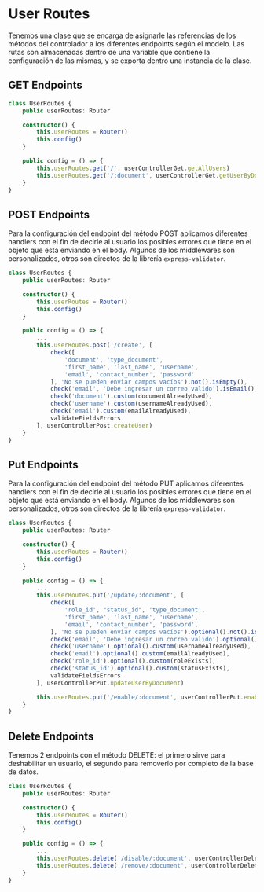 # User Routes

Tenemos una clase que se encarga  de asignarle las referencias de los métodos del controlador a los diferentes endpoints según el modelo. Las rutas son almacenadas dentro de una variable que contiene la configuración de las mismas, y se exporta dentro una instancia de la clase.

## GET Endpoints

```ts
class UserRoutes {
    public userRoutes: Router

    constructor() {
        this.userRoutes = Router()
        this.config()
    }

    public config = () => {
        this.userRoutes.get('/', userControllerGet.getAllUsers)
        this.userRoutes.get('/:document', userControllerGet.getUserByDocument)
    }
}
```

## POST Endpoints

Para la configuración del endpoint del método POST aplicamos diferentes handlers con el fin de decirle al usuario los posibles errores que tiene en el objeto que está enviando en el body. Algunos de los middlewares son personalizados, otros son directos de la librería `express-validator`.

```ts
class UserRoutes {
    public userRoutes: Router

    constructor() {
        this.userRoutes = Router()
        this.config()
    }

    public config = () => {
        ...
        this.userRoutes.post('/create', [
            check([
                'document', 'type_document',
                'first_name', 'last_name', 'username',
                'email', 'contact_number', 'password'
            ], 'No se pueden enviar campos vacíos').not().isEmpty(),
            check('email', 'Debe ingresar un correo valido').isEmail(),
            check('document').custom(documentAlreadyUsed),
            check('username').custom(usernameAlreadyUsed),
            check('email').custom(emailAlreadyUsed),
            validateFieldsErrors
        ], userControllerPost.createUser)
    }
}
```

## Put Endpoints

Para la configuración del endpoint del método PUT aplicamos diferentes handlers con el fin de decirle al usuario los posibles errores que tiene en el objeto que está enviando en el body. Algunos de los middlewares son personalizados, otros son directos de la librería `express-validator`.

```ts
class UserRoutes {
    public userRoutes: Router

    constructor() {
        this.userRoutes = Router()
        this.config()
    }

    public config = () => {
        ...
        this.userRoutes.put('/update/:document', [
            check([
                'role_id', "status_id", 'type_document',
                'first_name', 'last_name', 'username', 
                'email', 'contact_number', 'password',
            ], 'No se pueden enviar campos vacíos').optional().not().isEmpty(),
            check('email', 'Debe ingresar un correo valido').optional().isEmail(),
            check('username').optional().custom(usernameAlreadyUsed),
            check('email').optional().custom(emailAlreadyUsed),
            check('role_id').optional().custom(roleExists),
            check('status_id').optional().custom(statusExists),
            validateFieldsErrors
        ], userControllerPut.updateUserByDocument)

        this.userRoutes.put('/enable/:document', userControllerPut.enableUserByDocument)
    }
}
```

## Delete Endpoints

Tenemos 2 endpoints con el método DELETE: el primero sirve para deshabilitar un usuario, el segundo para removerlo por completo de la base de datos.

```ts
class UserRoutes {
    public userRoutes: Router

    constructor() {
        this.userRoutes = Router()
        this.config()
    }

    public config = () => {
        ...
        this.userRoutes.delete('/disable/:document', userControllerDelete.disableUserByDocument)
        this.userRoutes.delete('/remove/:document', userControllerDelete.permanentlyDeleteUserByDocument)
    }
}
```
